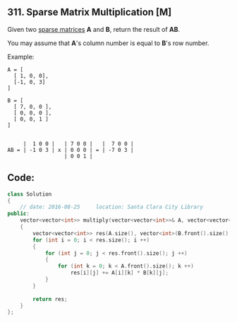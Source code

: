 ## 311. Sparse Matrix Multiplication [M]
Given two [sparse matrices](https://en.wikipedia.org/wiki/Sparse_matrix) **A** and **B**, return the result of **AB**.

You may assume that **A**'s column number is equal to **B**'s row number.

Example:
```
A = [
  [ 1, 0, 0],
  [-1, 0, 3]
]

B = [
  [ 7, 0, 0 ],
  [ 0, 0, 0 ],
  [ 0, 0, 1 ]
]


     |  1 0 0 |   | 7 0 0 |   |  7 0 0 |
AB = | -1 0 3 | x | 0 0 0 | = | -7 0 3 |
                  | 0 0 1 |
```

## Code:
```c++
class Solution 
{
    // date: 2016-08-25     location: Santa Clara City Library
public:
    vector<vector<int>> multiply(vector<vector<int>>& A, vector<vector<int>>& B) 
    {
        vector<vector<int>> res(A.size(), vector<int>(B.front().size(), 0));
        for (int i = 0; i < res.size(); i ++)
        {
            for (int j = 0; j < res.front().size(); j ++)
            {
                for (int k = 0; k < A.front().size(); k ++)
                    res[i][j] += A[i][k] * B[k][j];
            }
        }
        
        return res;
    }
};
```
